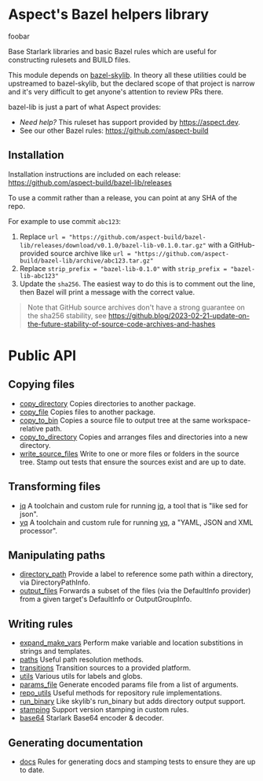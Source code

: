 # Aspect's Bazel helpers library

foobar

Base Starlark libraries and basic Bazel rules which are useful for constructing rulesets and BUILD files.

This module depends on [bazel-skylib](https://github.com/bazelbuild/bazel-skylib).
In theory all these utilities could be upstreamed to bazel-skylib, but the declared scope of that project
is narrow and it's very difficult to get anyone's attention to review PRs there.

bazel-lib is just a part of what Aspect provides:

- _Need help?_ This ruleset has support provided by https://aspect.dev.
- See our other Bazel rules: https://github.com/aspect-build

## Installation

Installation instructions are included on each release:
<https://github.com/aspect-build/bazel-lib/releases>

To use a commit rather than a release, you can point at any SHA of the repo.

For example to use commit `abc123`:

1. Replace `url = "https://github.com/aspect-build/bazel-lib/releases/download/v0.1.0/bazel-lib-v0.1.0.tar.gz"`
   with a GitHub-provided source archive like
   `url = "https://github.com/aspect-build/bazel-lib/archive/abc123.tar.gz"`
1. Replace `strip_prefix = "bazel-lib-0.1.0"` with `strip_prefix = "bazel-lib-abc123"`
1. Update the `sha256`. The easiest way to do this is to comment out the line, then Bazel will
   print a message with the correct value.

> Note that GitHub source archives don't have a strong guarantee on the sha256 stability, see
> <https://github.blog/2023-02-21-update-on-the-future-stability-of-source-code-archives-and-hashes>

# Public API

## Copying files

- [copy_directory](docs/copy_directory.md) Copies directories to another package.
- [copy_file](docs/copy_file.md) Copies files to another package.
- [copy_to_bin](docs/copy_to_bin.md) Copies a source file to output tree at the same workspace-relative path.
- [copy_to_directory](docs/copy_to_directory.md) Copies and arranges files and directories into a new directory.
- [write_source_files](docs/write_source_files.md) Write to one or more files or folders in the source tree. Stamp out tests that ensure the sources exist and are up to date.

## Transforming files

- [jq](docs/jq.md) A toolchain and custom rule for running [jq](https://stedolan.github.io/jq/), a tool that is "like sed for json".
- [yq](docs/yq.md) A toolchain and custom rule for running [yq](https://github.com/mikefarah/yq), a "YAML, JSON and XML processor".

## Manipulating paths

- [directory_path](docs/directory_path.md) Provide a label to reference some path within a directory, via DirectoryPathInfo.
- [output_files](docs/output_files.md) Forwards a subset of the files (via the DefaultInfo provider) from a given target's DefaultInfo or OutputGroupInfo.

## Writing rules

- [expand_make_vars](docs/expand_make_vars.md) Perform make variable and location substitions in strings and templates.
- [paths](docs/paths.md) Useful path resolution methods.
- [transitions](docs/transitions.md) Transition sources to a provided platform.
- [utils](docs/utils.md) Various utils for labels and globs.
- [params_file](docs/params_file.md) Generate encoded params file from a list of arguments.
- [repo_utils](docs/repo_utils.md) Useful methods for repository rule implementations.
- [run_binary](docs/run_binary.md) Like skylib's run_binary but adds directory output support.
- [stamping](docs/stamping.md) Support version stamping in custom rules.
- [base64](docs/base64.md) Starlark Base64 encoder & decoder.

## Generating documentation

- [docs](docs/docs.md) Rules for generating docs and stamping tests to ensure they are up to date.

